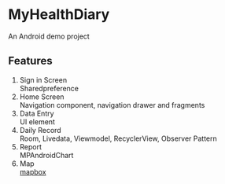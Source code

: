 # MyHealthDiary
An Android demo project 

## Features

1. Sign in Screen  
Sharedpreference
2. Home Screen  
Navigation component, navigation drawer and fragments
3. Data Entry  
UI element
4. Daily Record  
Room, Livedata, Viewmodel, RecyclerView, Observer Pattern  
5. Report  
MPAndroidChart 
6. Map  
[mapbox](https://docs.mapbox.com/android/plugins/examples/global-location-search/)
